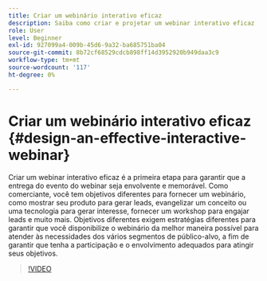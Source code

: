 ```yaml
---
title: Criar um webinário interativo eficaz
description: Saiba como criar e projetar um webinar interativo eficaz
role: User
level: Beginner
exl-id: 927099a4-009b-45d6-9a32-ba685751ba04
source-git-commit: 8b72cf68529cdcb898ff14d3952920b949daa3c9
workflow-type: tm+mt
source-wordcount: '117'
ht-degree: 0%

---
```


# Criar um webinário interativo eficaz {#design-an-effective-interactive-webinar}

Criar um webinar interativo eficaz é a primeira etapa para garantir que a entrega do evento do webinar seja envolvente e memorável. Como comerciante, você tem objetivos diferentes para fornecer um webinário, como mostrar seu produto para gerar leads, evangelizar um conceito ou uma tecnologia para gerar interesse, fornecer um workshop para engajar leads e muito mais. Objetivos diferentes exigem estratégias diferentes para garantir que você disponibilize o webinário da melhor maneira possível para atender às necessidades dos vários segmentos de público-alvo, a fim de garantir que tenha a participação e o envolvimento adequados para atingir seus objetivos.

>[!VIDEO](https://video.tv.adobe.com/v/3418602?q=9)
